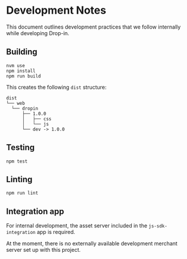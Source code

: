 # Development Notes

This document outlines development practices that we follow internally while developing Drop-in.

## Building

```
nvm use
npm install
npm run build
```

This creates the following `dist` structure:

```
dist
└── web
  └── dropin
      ├── 1.0.0
      │   ├── css
      │   └── js
      └── dev -> 1.0.0
```

## Testing

```
npm test
```

## Linting

```
npm run lint
```

## Integration app

For internal development, the asset server included in the `js-sdk-integration` app is required.

At the moment, there is no externally available development merchant server set up with this project.
